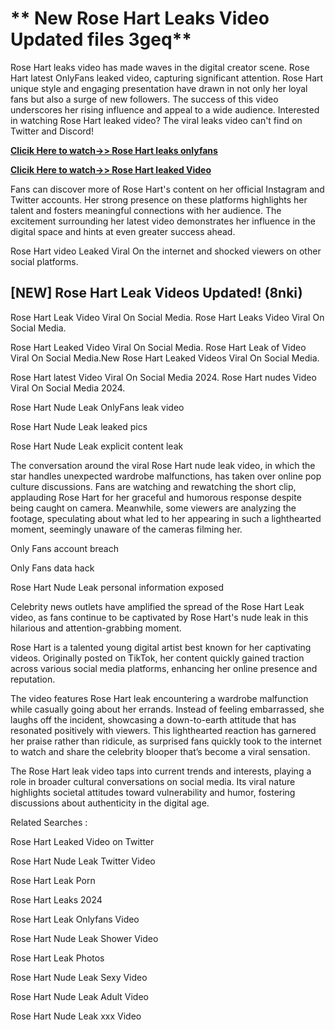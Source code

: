 
# ** New   Rose Hart Leaks Video Updated files 3geq** #

  Rose Hart leaks video has made waves in the digital creator scene.  Rose Hart latest OnlyFans leaked video, capturing significant attention.  Rose Hart unique style and engaging presentation have drawn in not only her loyal fans but also a surge of new followers. The success of this video underscores her rising influence and appeal to a wide audience. Interested in watching  Rose Hart leaked video? The viral leaks video can't find on Twitter and Discord!

**[Clicik Here to watch->>  Rose Hart leaks onlyfans ](http://xflirt.top)**

**[Clicik Here to watch->>  Rose Hart leaked Video](http://xflirt.top)**

Fans can discover more of  Rose Hart's content on her official Instagram and Twitter accounts. Her strong presence on these platforms highlights her talent and fosters meaningful connections with her audience. The excitement surrounding her latest video demonstrates her influence in the digital space and hints at even greater success ahead.

  Rose Hart video Leaked Viral On the internet and shocked viewers on other social platforms.

## [NEW]   Rose Hart Leak Videos Updated!  (8nki) ##

  Rose Hart Leak Video Viral On Social Media.  Rose Hart Leaks Video Viral On Social Media.

  Rose Hart Leaked Video Viral On Social Media.  Rose Hart Leak of Video Viral On Social Media.New  Rose Hart Leaked Videos Viral On Social Media.

  Rose Hart latest Video Viral On Social Media 2024.  Rose Hart nudes Video Viral On Social Media 2024.

  Rose Hart Nude Leak OnlyFans leak video

  Rose Hart Nude Leak leaked pics

  Rose Hart Nude Leak explicit content leak

The conversation around the viral  Rose Hart nude leak video, in which the star handles unexpected wardrobe malfunctions, has taken over online pop culture discussions. Fans are watching and rewatching the short clip, applauding  Rose Hart for her graceful and humorous response despite being caught on camera. Meanwhile, some viewers are analyzing the footage, speculating about what led to her appearing in such a lighthearted moment, seemingly unaware of the cameras filming her.

Only Fans account breach

Only Fans data hack

  Rose Hart Nude Leak personal information exposed

Celebrity news outlets have amplified the spread of the  Rose Hart Leak video, as fans continue to be captivated by  Rose Hart's nude leak in this hilarious and attention-grabbing moment.

  Rose Hart is a talented young digital artist best known for her captivating videos. Originally posted on TikTok, her content quickly gained traction across various social media platforms, enhancing her online presence and reputation.

The video features   Rose Hart leak encountering a wardrobe malfunction while casually going about her errands. Instead of feeling embarrassed, she laughs off the incident, showcasing a down-to-earth attitude that has resonated positively with viewers. This lighthearted reaction has garnered her praise rather than ridicule, as surprised fans quickly took to the internet to watch and share the celebrity blooper that’s become a viral sensation.

The  Rose Hart leak video taps into current trends and interests, playing a role in broader cultural conversations on social media. Its viral nature highlights societal attitudes toward vulnerability and humor, fostering discussions about authenticity in the digital age.

Related Searches :

  Rose Hart Leaked Video on Twitter

  Rose Hart Nude Leak Twitter Video

  Rose Hart Leak Porn

  Rose Hart Leaks 2024

  Rose Hart Leak Onlyfans Video

  Rose Hart Nude Leak Shower Video

  Rose Hart Leak Photos

  Rose Hart Nude Leak Sexy Video

  Rose Hart Nude Leak Adult Video

  Rose Hart Nude Leak xxx Video


